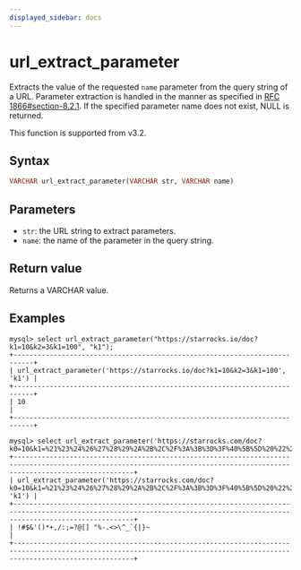 ```yaml
---
displayed_sidebar: docs
---
```


# url_extract_parameter

Extracts the value of the requested `name` parameter from the query string of a URL. Parameter extraction is handled in the manner as specified in [RFC 1866#section-8.2.1](https://datatracker.ietf.org/doc/html/rfc1866.html#section-8.2.1). If the specified parameter name does not exist, NULL is returned.

This function is supported from v3.2.

## Syntax

```haskell
VARCHAR url_extract_parameter(VARCHAR str, VARCHAR name)
```

## Parameters

- `str`: the URL string to extract parameters.
- `name`: the name of the parameter in the query string.

## Return value

Returns a VARCHAR value.

## Examples

```plaintext
mysql> select url_extract_parameter("https://starrocks.io/doc?k1=10&k2=3&k1=100", "k1");
+---------------------------------------------------------------------------+
| url_extract_parameter('https://starrocks.io/doc?k1=10&k2=3&k1=100', 'k1') |
+---------------------------------------------------------------------------+
| 10                                                                        |
+---------------------------------------------------------------------------+

mysql> select url_extract_parameter('https://starrocks.com/doc?k0=10&k1=%21%23%24%26%27%28%29%2A%2B%2C%2F%3A%3B%3D%3F%40%5B%5D%20%22%25%2D%2E%3C%3E%5C%5E%5F%60%7B%7C%7D%7E&k2','k1');
+--------------------------------------------------------------------------------------------------------------------------------------------------------------------------+
| url_extract_parameter('https://starrocks.com/doc?k0=10&k1=%21%23%24%26%27%28%29%2A%2B%2C%2F%3A%3B%3D%3F%40%5B%5D%20%22%25%2D%2E%3C%3E%5C%5E%5F%60%7B%7C%7D%7E&k2', 'k1') |
+--------------------------------------------------------------------------------------------------------------------------------------------------------------------------+
| !#$&'()*+,/:;=?@[] "%-.<>\^_`{|}~                                                                                                                                        |
+--------------------------------------------------------------------------------------------------------------------------------------------------------------------------+
```
